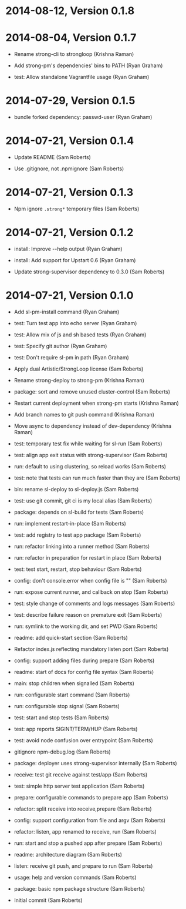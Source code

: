2014-08-12, Version 0.1.8
=========================


2014-08-04, Version 0.1.7
=========================

* Rename strong-cli to strongloop (Krishna Raman)

* Add strong-pm's dependencies' bins to PATH (Ryan Graham)

* test: Allow standalone Vagrantfile usage (Ryan Graham)


2014-07-29, Version 0.1.5
=========================

* bundle forked dependency: passwd-user (Ryan Graham)


2014-07-21, Version 0.1.4
=========================

* Update README (Sam Roberts)

* Use .gitignore, not .npmignore (Sam Roberts)


2014-07-21, Version 0.1.3
=========================

* Npm ignore `.strong*` temporary files (Sam Roberts)


2014-07-21, Version 0.1.2
=========================

* install: Improve --help output (Ryan Graham)

* install: Add support for Upstart 0.6 (Ryan Graham)

* Update strong-supervisor dependency to 0.3.0 (Sam Roberts)


2014-07-21, Version 0.1.0
=========================

* Add sl-pm-install command (Ryan Graham)

* test: Turn test app into echo server (Ryan Graham)

* test: Allow mix of js and sh based tests (Ryan Graham)

* test: Specify git author (Ryan Graham)

* test: Don't require sl-pm in path (Ryan Graham)

* Apply dual Artistic/StrongLoop license (Sam Roberts)

* Rename strong-deploy to strong-pm (Krishna Raman)

* package: sort and remove unused cluster-control (Sam Roberts)

* Restart current deployment when strong-pm starts (Krishna Raman)

* Add branch names to git push command (Krishna Raman)

* Move async to dependency instead of dev-dependency (Krishna Raman)

* test: temporary test fix while waiting for sl-run (Sam Roberts)

* test: align app exit status with strong-supervisor (Sam Roberts)

* run: default to using clustering, so reload works (Sam Roberts)

* test: note that tests can run much faster than they are (Sam Roberts)

* bin: rename sl-deploy to sl-deploy.js (Sam Roberts)

* test: use git commit, git ci is my local alias (Sam Roberts)

* package: depends on sl-build for tests (Sam Roberts)

* run: implement restart-in-place (Sam Roberts)

* test: add registry to test app package (Sam Roberts)

* run: refactor linking into a runner method (Sam Roberts)

* run: refactor in preparation for restart in place (Sam Roberts)

* test: test start, restart, stop behaviour (Sam Roberts)

* config: don't console.error when config file is "" (Sam Roberts)

* run: expose current runner, and callback on stop (Sam Roberts)

* test: style change of comments and logs messages (Sam Roberts)

* test: describe failure reason on premature exit (Sam Roberts)

* run: symlink to the working dir, and set PWD (Sam Roberts)

* readme: add quick-start section (Sam Roberts)

* Refactor index.js reflecting mandatory listen port (Sam Roberts)

* config: support adding files during prepare (Sam Roberts)

* readme: start of docs for config file syntax (Sam Roberts)

* main: stop children when signalled (Sam Roberts)

* run: configurable start command (Sam Roberts)

* run: configurable stop signal (Sam Roberts)

* test: start and stop tests (Sam Roberts)

* test: app reports SIGINT/TERM/HUP (Sam Roberts)

* test: avoid node confusion over entrypoint (Sam Roberts)

* gitignore npm-debug.log (Sam Roberts)

* package: deployer uses strong-supervisor internally (Sam Roberts)

* receive: test git receive against test/app (Sam Roberts)

* test: simple http server test application (Sam Roberts)

* prepare: configurable commands to prepare app (Sam Roberts)

* refactor: split receive into receive,prepare (Sam Roberts)

* config: support configuration from file and argv (Sam Roberts)

* refactor: listen, app renamed to receive, run (Sam Roberts)

* run: start and stop a pushed app after prepare (Sam Roberts)

* readme: architecture diagram (Sam Roberts)

* listen: receive git push, and prepare to run (Sam Roberts)

* usage: help and version commands (Sam Roberts)

* package: basic npm package structure (Sam Roberts)

* Initial commit (Sam Roberts)
